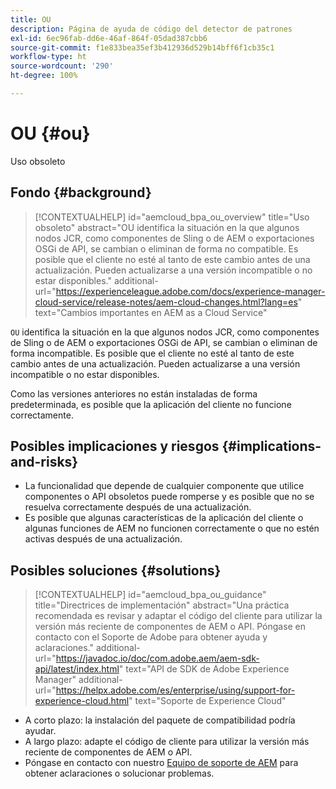 ```yaml
---
title: OU
description: Página de ayuda de código del detector de patrones
exl-id: 6ec96fab-dd6e-46af-864f-05dad387cbb6
source-git-commit: f1e833bea35ef3b412936d529b14bff6f1cb35c1
workflow-type: ht
source-wordcount: '290'
ht-degree: 100%

---
```


# OU {#ou}

Uso obsoleto

## Fondo {#background}

>[!CONTEXTUALHELP]
>id="aemcloud_bpa_ou_overview"
>title="Uso obsoleto"
>abstract="OU identifica la situación en la que algunos nodos JCR, como componentes de Sling o de AEM o exportaciones OSGi de API, se cambian o eliminan de forma no compatible. Es posible que el cliente no esté al tanto de este cambio antes de una actualización. Pueden actualizarse a una versión incompatible o no estar disponibles."
>additional-url="https://experienceleague.adobe.com/docs/experience-manager-cloud-service/release-notes/aem-cloud-changes.html?lang=es" text="Cambios importantes en AEM as a Cloud Service"

`OU` identifica la situación en la que algunos nodos JCR, como componentes de Sling o de AEM o exportaciones OSGi de API, se cambian o eliminan de forma incompatible. Es posible que el cliente no esté al tanto de este cambio antes de una actualización. Pueden actualizarse a una versión incompatible o no estar disponibles.

Como las versiones anteriores no están instaladas de forma predeterminada, es posible que la aplicación del cliente no funcione correctamente.

## Posibles implicaciones y riesgos {#implications-and-risks}

* La funcionalidad que depende de cualquier componente que utilice componentes o API obsoletos puede romperse y es posible que no se resuelva correctamente después de una actualización.
* Es posible que algunas características de la aplicación del cliente o algunas funciones de AEM no funcionen correctamente o que no estén activas después de una actualización.

## Posibles soluciones {#solutions}

>[!CONTEXTUALHELP]
>id="aemcloud_bpa_ou_guidance"
>title="Directrices de implementación"
>abstract="Una práctica recomendada es revisar y adaptar el código del cliente para utilizar la versión más reciente de componentes de AEM o API. Póngase en contacto con el Soporte de Adobe para obtener ayuda y aclaraciones."
>additional-url="https://javadoc.io/doc/com.adobe.aem/aem-sdk-api/latest/index.html" text="API de SDK de Adobe Experience Manager"
>additional-url="https://helpx.adobe.com/es/enterprise/using/support-for-experience-cloud.html" text="Soporte de Experience Cloud"

* A corto plazo: la instalación del paquete de compatibilidad podría ayudar.
* A largo plazo: adapte el código de cliente para utilizar la versión más reciente de componentes de AEM o API.
* Póngase en contacto con nuestro [Equipo de soporte de AEM](https://helpx.adobe.com/es/enterprise/using/support-for-experience-cloud.html) para obtener aclaraciones o solucionar problemas.
